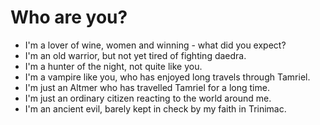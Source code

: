 # Who are you?

- I'm a lover of wine, women and winning - what did you expect?
- I'm an old warrior, but not yet tired of fighting daedra.
- I'm a hunter of the night, not quite like you.
- I'm a vampire like you, who has enjoyed long travels through Tamriel.
- I'm just an Altmer who has travelled Tamriel for a long time.
- I'm just an ordinary citizen reacting to the world around me.
- I'm an ancient evil, barely kept in check by my faith in Trinimac.
